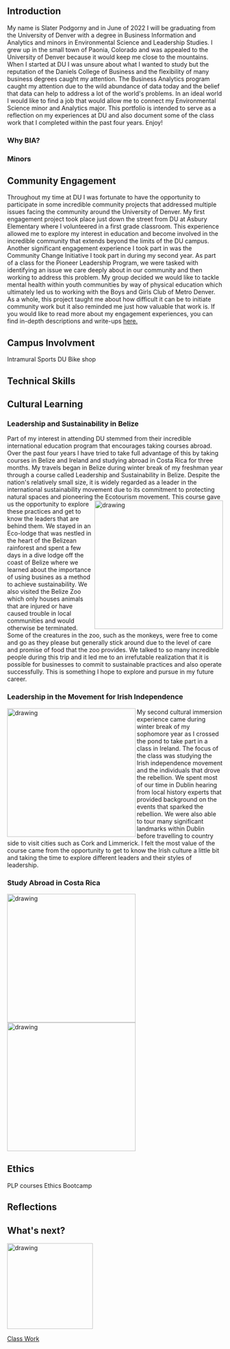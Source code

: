 ## Introduction

My name is Slater Podgorny and in June of 2022 I will be graduating from the University of Denver with a degree in Business Information and Analytics and minors in Environmental Science and Leadership Studies. I grew up in the small town of Paonia, Colorado and was appealed to the University of Denver because it would keep me close to the mountains. When I started at DU I was unsure about what I wanted to study but the reputation of the Daniels College of Business and the flexibility of many business degrees caught my attention. The Business Analytics program caught my attention due to the wild abundance of data today and the belief that data can help to address a lot of the world's problems. In an ideal world I would like to find a job that would allow me to connect my Environmental Science minor and Analytics major. This portfolio is intended to serve as a reflection on my experiences at DU and also document some of the class work that I completed within the past four years. Enjoy! 

### Why BIA? 
### Minors

## Community Engagement
Throughout my time at DU I was fortunate to have the opportunity to participate in some incredible community projects that addressed multiple issues facing the community around the University of Denver. My first engagement project took place just down the street from DU at Asbury Elementary where I volunteered in a first grade classroom. This experience allowed me to explore my interest in education and become involved in the incredible community that extends beyond the limits of the DU campus. Another significant engagement experience I took part in was the Community Change Initiative I took part in during my second year. As part of a class for the Pioneer Leadership Program, we were tasked with identifying an issue we care deeply about in our community and then working to address this problem. My group decided we would like to tackle mental health within youth communities by way of physical education which ultimately led us to working with the Boys and Girls Club of Metro Denver. As a whole, this project taught me about how difficult it can be to initiate community work but it also reminded me just how valuable that work is. If you would like to read more about my engagement experiences, you can find in-depth descriptions and write-ups [here.](https://github.com/spodgorny9/Community-Engagement)

## Campus Involvment
Intramural Sports 
DU Bike shop

## Technical Skills


## Cultural Learning 
### Leadership and Sustainability in Belize 
Part of my interest in attending DU stemmed from their incredible international education program that encourages taking courses abroad. Over the past four years I have tried to take full advantage of this by taking courses in Belize and Ireland and studying abroad in Costa Rica for three months. My travels began in Belize during winter break of my freshman year through a course called Leadership and Sustainability in Belize. Despite the nation's relatively small size, it is widely regarded as a leader in the international sustainability movement due to its commitment to protecting natural spaces and pioneering the Ecotourism movement. <img align = "right" src = "https://user-images.githubusercontent.com/98546888/160854860-5e44680e-684b-4ab0-84d3-135b213bbedf.jpeg" alt = "drawing" width = "300"/> This course gave us the opportunity to explore these practices and get to know the leaders that are behind them. We stayed in an Eco-lodge that was nestled in the heart of the Belizean rainforest and spent a few days in a dive lodge off the coast of Belize where we learned about the importance of using busines as a method to achieve sustainability. We also visited the Belize Zoo which only houses animals that are injured or have caused trouble in local communities and would otherwise be terminated. Some of the creatures in the zoo, such as the monkeys, were free to come and go as they please but generally stick around due to the level of care and promise of food that the zoo provides. We talked to so many incredible people during this trip and it led me to an irrefutable realization that it is possible for businesses to commit to sustainable practices and also operate successfully. This is something I hope to explore and pursue in my future career.

### Leadership in the Movement for Irish Independence
<img align = "left" src = "https://user-images.githubusercontent.com/98546888/160854921-c3a1d1ab-7117-4583-aaa8-a1b9916f49bf.jpeg" alt = "drawing" width = "300"/> My second cultural immersion experience came during winter break of my sophomore year as I crossed the pond to take part in a class in Ireland. The focus of the class was studying the Irish independence movement and the individuals that drove the rebellion. We spent most of our time in Dublin hearing from local history experts that provided background on the events that sparked the rebellion. We were also able to tour many significant landmarks within Dublin before travelling to country side to visit cities such as Cork and Limmerick. I felt the most value of the course came from the opportunity to get to know the Irish culture a little bit and taking the time to explore different leaders and their styles of leadership. 

### Study Abroad in Costa Rica



<img align = "left" src = "https://user-images.githubusercontent.com/98546888/160854921-c3a1d1ab-7117-4583-aaa8-a1b9916f49bf.jpeg" alt = "drawing" width = "300"/> 
<img src = "https://user-images.githubusercontent.com/98546888/160854932-431b1dd4-f196-45b3-8829-a07480715417.jpeg" alt = "drawing" width = "300"/> 


## Ethics
PLP courses 
Ethics Bootcamp 

## Reflections

## What's next?
<img src="https://user-images.githubusercontent.com/98546888/156275233-bb93ad57-c4d8-4e90-94e7-684664b46057.JPG" alt="drawing" width="200"/>

[Class Work](https://github.com/spodgorny9/Class-Work)
<!--
**spodgorny9/spodgorny9** is a ✨ _special_ ✨ repository because its `README.md` (this file) appears on your GitHub profile.

Here are some ideas to get you started:

- 🔭 I’m currently working on ...
- 🌱 I’m currently learning ...
- 👯 I’m looking to collaborate on ...
- 🤔 I’m looking for help with ...
- 💬 Ask me about ...
- 📫 How to reach me: ...
- 😄 Pronouns: ...

- ⚡ Fun fact: ...
-->
